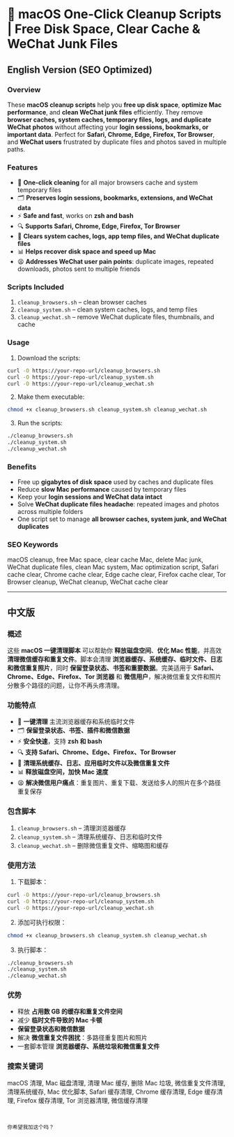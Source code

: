 # 🚀 macOS One-Click Cleanup Scripts | Free Disk Space, Clear Cache & WeChat Junk Files

## English Version (SEO Optimized)

### Overview
These **macOS cleanup scripts** help you **free up disk space**, **optimize Mac performance**, and **clean WeChat junk files** efficiently. They remove **browser caches, system caches, temporary files, logs, and duplicate WeChat photos** without affecting your **login sessions, bookmarks, or important data**. Perfect for **Safari, Chrome, Edge, Firefox, Tor Browser**, and **WeChat users** frustrated by duplicate files and photos saved in multiple paths.

### Features
- 🧹 **One-click cleaning** for all major browsers cache and system temporary files
- 🗂️ **Preserves login sessions, bookmarks, extensions, and WeChat data**
- ⚡ **Safe and fast**, works on **zsh and bash**
- 🔍 **Supports Safari, Chrome, Edge, Firefox, Tor Browser**
- 💾 **Clears system caches, logs, app temp files, and WeChat duplicate files**
- 📊 **Helps recover disk space and speed up Mac**
- 😫 **Addresses WeChat user pain points**: duplicate images, repeated downloads, photos sent to multiple friends

### Scripts Included
1. `cleanup_browsers.sh` – clean browser caches
2. `cleanup_system.sh` – clean system caches, logs, and temp files
3. `cleanup_wechat.sh` – remove WeChat duplicate files, thumbnails, and cache

### Usage
1. Download the scripts:
```bash
curl -O https://your-repo-url/cleanup_browsers.sh
curl -O https://your-repo-url/cleanup_system.sh
curl -O https://your-repo-url/cleanup_wechat.sh
````

2. Make them executable:

```bash
chmod +x cleanup_browsers.sh cleanup_system.sh cleanup_wechat.sh
```

3. Run the scripts:

```bash
./cleanup_browsers.sh
./cleanup_system.sh
./cleanup_wechat.sh
```

### Benefits

* Free up **gigabytes of disk space** used by caches and duplicate files
* Reduce **slow Mac performance** caused by temporary files
* Keep your **login sessions and WeChat data intact**
* Solve **WeChat duplicate files headache**: repeated images and photos across multiple folders
* One script set to manage **all browser caches, system junk, and WeChat duplicates**

### SEO Keywords

macOS cleanup, free Mac space, clear cache Mac, delete Mac junk, WeChat duplicate files, clean Mac system, Mac optimization script, Safari cache clear, Chrome cache clear, Edge cache clear, Firefox cache clear, Tor Browser cleanup, WeChat cleanup, WeChat cache clear

---

## 中文版

### 概述

这些 **macOS 一键清理脚本** 可以帮助你 **释放磁盘空间**、**优化 Mac 性能**，并高效 **清理微信缓存和重复文件**。脚本会清理 **浏览器缓存、系统缓存、临时文件、日志和微信重复照片**，同时 **保留登录状态、书签和重要数据**。完美适用于 **Safari、Chrome、Edge、Firefox、Tor 浏览器** 和 **微信用户**，解决微信重复文件和照片分散多个路径的问题，让你不再头疼清理。

### 功能特点

* 🧹 **一键清理** 主流浏览器缓存和系统临时文件
* 🗂️ **保留登录状态、书签、插件和微信数据**
* ⚡ **安全快速**，支持 **zsh 和 bash**
* 🔍 **支持 Safari、Chrome、Edge、Firefox、Tor Browser**
* 💾 **清理系统缓存、日志、应用临时文件以及微信重复文件**
* 📊 **释放磁盘空间，加快 Mac 速度**
* 😫 **解决微信用户痛点**：重复图片、重复下载、发送给多人的照片在多个路径重复保存

### 包含脚本

1. `cleanup_browsers.sh` – 清理浏览器缓存
2. `cleanup_system.sh` – 清理系统缓存、日志和临时文件
3. `cleanup_wechat.sh` – 删除微信重复文件、缩略图和缓存

### 使用方法

1. 下载脚本：

```bash
curl -O https://your-repo-url/cleanup_browsers.sh
curl -O https://your-repo-url/cleanup_system.sh
curl -O https://your-repo-url/cleanup_wechat.sh
```

2. 添加可执行权限：

```bash
chmod +x cleanup_browsers.sh cleanup_system.sh cleanup_wechat.sh
```

3. 执行脚本：

```bash
./cleanup_browsers.sh
./cleanup_system.sh
./cleanup_wechat.sh
```

### 优势

* 释放 **占用数 GB 的缓存和重复文件空间**
* 减少 **临时文件导致的 Mac 卡顿**
* **保留登录状态和微信数据**
* 解决 **微信重复文件困扰**：多路径重复图片和照片
* 一套脚本管理 **浏览器缓存、系统垃圾和微信重复文件**

### 搜索关键词

macOS 清理, Mac 磁盘清理, 清理 Mac 缓存, 删除 Mac 垃圾, 微信重复文件清理, 清理系统缓存, Mac 优化脚本, Safari 缓存清理, Chrome 缓存清理, Edge 缓存清理, Firefox 缓存清理, Tor 浏览器清理, 微信缓存清理

```


你希望我加这个吗？
```
